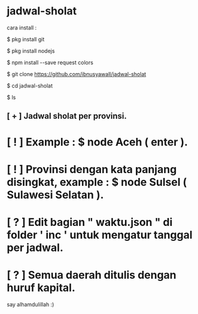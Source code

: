 # jadwal-sholat

cara install : 

$ pkg install git

$ pkg install nodejs

$ npm install --save request colors

$ git clone https://github.com/ibnusyawall/jadwal-sholat

$ cd jadwal-sholat

$ ls


## [ + ] Jadwal sholat per provinsi.
# [ ! ] Example : $ node Aceh ( enter ).
# [ ! ] Provinsi dengan kata panjang disingkat, example : $ node Sulsel     ( Sulawesi Selatan ).
# [ ? ] Edit bagian " waktu.json " di folder ' inc ' untuk mengatur tanggal per jadwal.
# [ ? ] Semua daerah ditulis dengan huruf kapital.

say alhamdulillah :)
